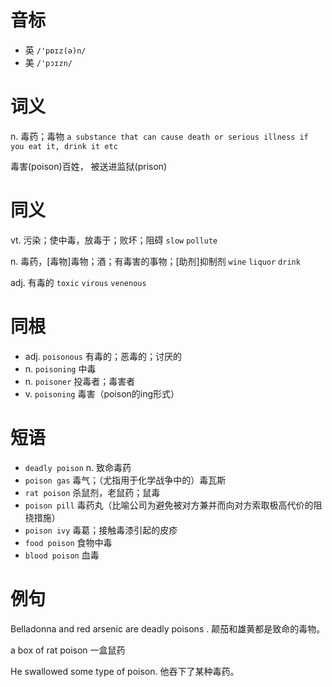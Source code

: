 # 音标

- 英 `/'pɒɪz(ə)n/`
- 美 `/'pɔɪzn/`

# 词义

n. 毒药；毒物
`a substance that can cause death or serious illness if you eat it, drink it etc`



毒害(poison)百姓， 被送进监狱(prison)

# 同义

vt. 污染；使中毒，放毒于；败坏；阻碍
`slow` `pollute`

n. 毒药，[毒物]毒物；酒；有毒害的事物；[助剂]抑制剂
`wine` `liquor` `drink`

adj. 有毒的
`toxic` `virous` `venenous`

# 同根

- adj. `poisonous` 有毒的；恶毒的；讨厌的
- n. `poisoning` 中毒
- n. `poisoner` 投毒者；毒害者
- v. `poisoning` 毒害（poison的ing形式）

# 短语

- `deadly poison` n. 致命毒药
- `poison gas` 毒气；（尤指用于化学战争中的）毒瓦斯
- `rat poison` 杀鼠剂，老鼠药；鼠毒
- `poison pill` 毒药丸（比喻公司为避免被对方兼并而向对方索取极高代价的阻挠措施）
- `poison ivy` 毒葛；接触毒漆引起的皮疹
- `food poison` 食物中毒
- `blood poison` 血毒

# 例句

Belladonna and red arsenic are deadly poisons .
颠茄和雄黄都是致命的毒物。

a box of rat poison
一盒鼠药

He swallowed some type of poison.
他吞下了某种毒药。


